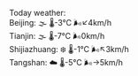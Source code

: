 Today weather:  
Beijing: 🌫  🌡️-3°C 🌬️↙4km/h  
Tianjin: 🌫  🌡️-7°C 🌬️0km/h  
Shijiazhuang: ❄️   🌡️-1°C 🌬️↖3km/h  
Tangshan: ☁️   🌡️-5°C 🌬️→5km/h  
